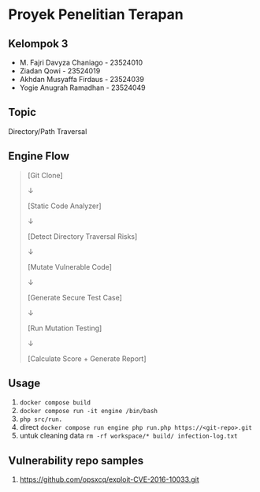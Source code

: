 # Proyek Penelitian Terapan

## Kelompok 3
- M. Fajri Davyza Chaniago - 23524010
- Ziadan Qowi - 23524019
- Akhdan Musyaffa Firdaus - 23524039
- Yogie Anugrah Ramadhan - 23524049

## Topic
Directory/Path Traversal

## Engine Flow
> [Git Clone] 
>
>    ↓
>
> [Static Code Analyzer] 
>
>    ↓
>
> [Detect Directory Traversal Risks] 
>
>    ↓
>
> [Mutate Vulnerable Code] 
>
>    ↓
>
> [Generate Secure Test Case] 
>
>    ↓
>
> [Run Mutation Testing]
>
>    ↓
>
> [Calculate Score + Generate Report]

## Usage
1. `docker compose build`
2. `docker compose run -it engine /bin/bash`
2. `php src/run.`
3. direct `docker compose run engine php run.php https://<git-repo>.git`
4. untuk cleaning data `rm -rf workspace/* build/ infection-log.txt`

## Vulnerability repo samples
1. https://github.com/opsxcq/exploit-CVE-2016-10033.git